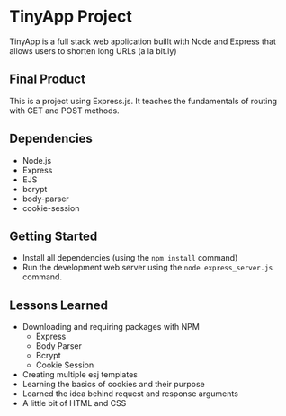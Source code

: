 # TinyApp Project

TinyApp is a full stack web application buillt with Node and Express that allows users to shorten long URLs (a la bit.ly)

## Final Product
This is a project using Express.js. It teaches the fundamentals of routing with GET and POST methods.

## Dependencies
- Node.js
- Express
- EJS
- bcrypt
- body-parser
- cookie-session

## Getting Started
- Install all dependencies (using the `npm install` command)
- Run the development web server using the `node express_server.js` command.

## Lessons Learned

* Downloading and requiring packages with NPM
  * Express
  * Body Parser
  * Bcrypt
  * Cookie Session
* Creating multiple esj templates
* Learning the basics of cookies and their purpose
* Learned the idea behind request and response arguments
* A little bit of HTML and CSS